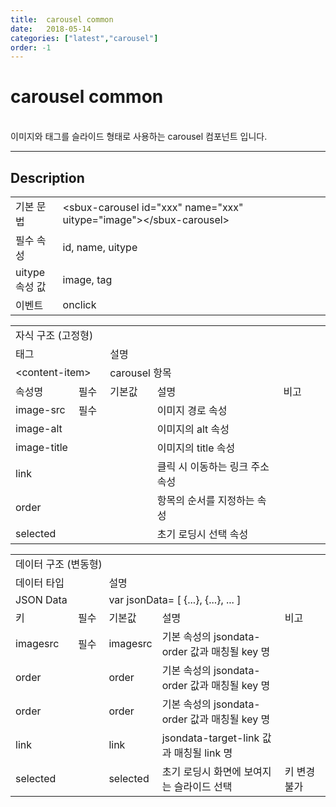 ```yaml
---
title:  carousel common
date:   2018-05-14
categories: ["latest","carousel"]
order: -1
---
```


carousel common
===

<br>
이미지와 태그를 슬라이드 형태로 사용하는 carousel 컴포넌트 입니다.

---

## Description

<table style="width:100%">
    <colgroup>
        <col width="15%"/>
        <col width="35%"/>
        <col width="15%"/>
        <col width="35%"/>
    </colgroup>
    <tr>
        <td class="tdTitle">기본 문법</td>
        <td colspan="3">&lt;sbux-carousel id="xxx" name="xxx" uitype="image"&gt;&lt;/sbux-carousel&gt;</td>
    </tr>
    <tr>
        <td class="tdTitle">필수 속성</td>
        <td colspan="3">id, name, uitype</td>
    </tr>
    <tr>
        <td class="tdTitle">uitype 속성 값</td>
        <td colspan="3">image, tag</td>
    </tr>
    <tr>
        <td class="tdTitle">이벤트</td>
        <td colspan="3">onclick</td>
    </tr>
</table>

<table style="width:100%">
    <colgroup>
        <col width="20%"/>
        <col width="10%"/>
        <col width="15%"/>
        <col width="40%"/>
        <col width="15%"/>
    </colgroup>
    <tr>
        <td class="tdTitle tdBg tdCenter" colspan="5">자식 구조 (고정형)</td>
    </tr>
    <tr>
        <td class="tdTitle tdCenter" colspan="2">태그</td>
        <td class="tdTitle tdCenter" colsapn="3">설명</td>
    </tr>
    <tr>
        <td class="tdCenter" colspan="2">&lt;content-item&gt;</td>
        <td class="tdCenter" colspan="3">carousel 항목</td>
    </tr>
    <tr>
        <td class="tdTitle tdCenter">속성명</td>
        <td class="tdTitle tdCenter">필수</td>
        <td class="tdTitle tdCenter">기본값</td>
        <td class="tdTitle tdCenter">설명</td>
        <td class="tdTitle tdCenter">비고</td>
    </tr>
    <tr>
        <td class="tdCenter">image-src</td>
        <td class="tdCenter">필수</td>
        <td class="tdCenter"></td>
        <td class="tdCenter">이미지 경로 속성</td>
        <td class="tdCenter"></td>
    </tr>
    <tr>
        <td class="tdCenter">image-alt</td>
        <td class="tdCenter"></td>
        <td class="tdCenter"></td>
        <td class="tdCenter">이미지의 alt 속성</td>
        <td class="tdCenter"></td>
    </tr>
    <tr>
        <td class="tdCenter">image-title</td>
        <td class="tdCenter"></td>
        <td class="tdCenter"></td>
        <td class="tdCenter">이미지의 title 속성</td>
        <td class="tdCenter"></td>
    </tr>
    <tr>
        <td class="tdCenter">link</td>
        <td class="tdCenter"></td>
        <td class="tdCenter"></td>
        <td class="tdCenter">클릭 시 이동하는 링크 주소 속성</td>
        <td class="tdCenter"></td>
    </tr>
    <tr>
        <td class="tdCenter">order</td>
        <td class="tdCenter"></td>
        <td class="tdCenter"></td>
        <td class="tdCenter">항목의 순서를 지정하는 속성</td>
        <td class="tdCenter"></td>
    </tr>
    <tr>
        <td class="tdCenter">selected</td>
        <td class="tdCenter"></td>
        <td class="tdCenter"></td>
        <td class="tdCenter">초기 로딩시 선택 속성</td>
        <td class="tdCenter"></td>
    </tr>
</table>

<table style="width:100%">
    <colgroup>
        <col width="20%"/>
        <col width="10%"/>
        <col width="15%"/>
        <col width="40%"/>
        <col width="15%"/>
    </colgroup>
    <tr>
        <td class="tdTitle tdBg tdCenter" colspan="5">데이터 구조 (변동형)</td>
    </tr>
    <tr>
        <td class="tdTitle tdCenter" colspan="2">데이터 타입</td>
        <td class="tdTitle tdCenter" colsapn="3">설명</td>
    </tr>
    <tr>
        <td class="tdCenter" colspan="2">JSON Data</td>
        <td class="tdCenter" colspan="3">var jsonData= [ {...}, {...}, ... ]</td>
    </tr>
    <tr>
        <td class="tdTitle tdCenter">키</td>
        <td class="tdTitle tdCenter">필수</td>
        <td class="tdTitle tdCenter">기본값</td>
        <td class="tdTitle tdCenter">설명</td>
        <td class="tdTitle tdCenter">비고</td>
    </tr>
    <tr>
        <td class="tdCenter">imagesrc</td>
        <td class="tdCenter">필수</td>
        <td class="tdCenter">imagesrc</td>
        <td class="tdCenter">기본 속성의 jsondata-order 값과 매칭될 key 명</td>
        <td class="tdCenter"></td>
    </tr>
    <tr>
        <td class="tdCenter">order</td>
        <td class="tdCenter"></td>
        <td class="tdCenter">order</td>
        <td class="tdCenter">기본 속성의 jsondata-order 값과 매칭될 key 명</td>
        <td class="tdCenter"></td>
    </tr>
    <tr>
        <td class="tdCenter">order</td>
        <td class="tdCenter"></td>
        <td class="tdCenter">order</td>
        <td class="tdCenter">기본 속성의 jsondata-order 값과 매칭될 key 명</td>
        <td class="tdCenter"></td>
    </tr>
    <tr>
        <td class="tdCenter">link</td>
        <td class="tdCenter"></td>
        <td class="tdCenter">link</td>
        <td class="tdCenter">jsondata-target-link 값과 매칭될 link 명</td>
        <td class="tdCenter"></td>
    </tr>
    <tr>
        <td class="tdCenter">selected</td>
        <td class="tdCenter"></td>
        <td class="tdCenter">selected</td>
        <td class="tdCenter">초기 로딩시 화면에 보여지는 슬라이드 선택</td>
        <td class="tdCenter">키 변경 불가</td>
    </tr>
</table>